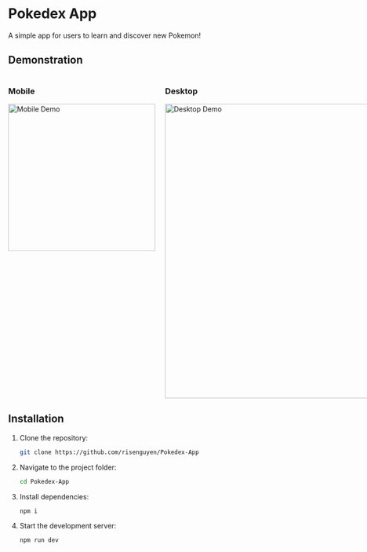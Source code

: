 # Pokedex App

A simple app for users to learn and discover new Pokemon!

## Demonstration

<div style="display: flex; gap: 20px;">
  <div>
    <h3>Mobile</h3>
    <img src="./demo/mobile.gif" alt="Mobile Demo" width="300">
  </div>
  <div>
    <h3>Desktop</h3>
    <img src="./demo/desktop.gif" alt="Desktop Demo" width="600">
  </div>
</div>

## Installation

1. Clone the repository:
   ```sh
   git clone https://github.com/risenguyen/Pokedex-App
   ```
2. Navigate to the project folder:
   ```sh
   cd Pokedex-App
   ```
3. Install dependencies:
   ```sh
   npm i
   ```
4. Start the development server:
   ```sh
   npm run dev
   ```
